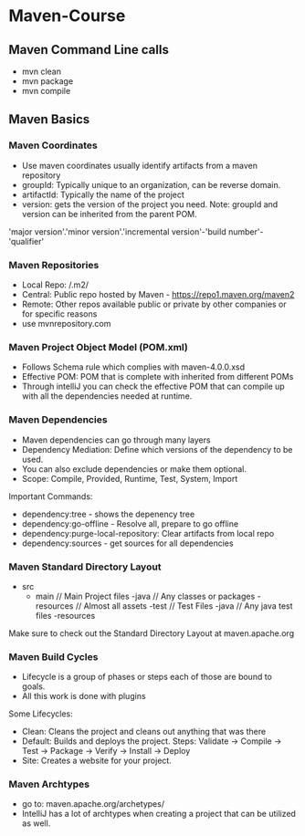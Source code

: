 # Maven-Course 

## Maven Command Line calls
- mvn clean
- mvn package
- mvn compile

## Maven Basics

### Maven Coordinates
 - Use maven coordinates usually identify artifacts from a maven repository
 - groupId: Typically unique to an organization, can be reverse domain.
 - artifactId: Typically the name of the project
 - version: gets the version of the project you need.
 Note: groupId and version can be inherited from the parent POM.

 'major version'.'minor version'.'incremental version'-'build number'-'qualifier'

 ### Maven Repositories
 - Local Repo: <user home>/.m2/
 - Central: Public repo hosted by Maven - https://repo1.maven.org/maven2
 - Remote: Other repos available public or private by other companies or for specific reasons
 - use mvnrepository.com

 ### Maven Project Object Model (POM.xml)
 - Follows Schema rule which complies with maven-4.0.0.xsd
 - Effective POM: POM that is complete with inherited from different POMs
 - Through intelliJ you can check the effective POM that can compile up with all the dependencies needed at runtime.

 ### Maven Dependencies
 - Maven dependencies can go through many layers
 - Dependency Mediation: Define which versions of the dependency to be used.
 - You can also exclude dependencies or make them optional.
 - Scope: Compile, Provided, Runtime, Test, System, Import

 Important Commands:
 - dependency:tree - shows the depenency tree
 - dependency:go-offline - Resolve all, prepare to go offline
 - dependency:purge-local-repository: Clear artifacts from local repo
 - dependency:sources - get sources for all dependencies

 ### Maven Standard Directory Layout
 - src
     - main // Main Project files
        -java // Any classes or packages
        -resources // Almost all assets
    -test // Test Files
        -java // Any java test files
        -resources

Make sure to check out the Standard Directory Layout at maven.apache.org

### Maven Build Cycles
- Lifecycle is a group of phases or steps each of those are bound to goals.
- All this work is done with plugins

Some Lifecycles:
- Clean: Cleans the project and cleans out anything that was there
- Default: Builds and deploys the project. Steps: Validate -> Compile -> Test -> Package -> Verify -> Install -> Deploy
- Site: Creates a website for your project. 

### Maven Archtypes
- go to: maven.apache.org/archetypes/
- IntelliJ has a lot of archtypes when creating a project that can be utilized as well.





